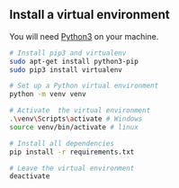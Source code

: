 ## Install a virtual environment

You will need [Python3](https://www.python.org/downloads/) on your machine.

```bash
# Install pip3 and virtualenv
sudo apt-get install python3-pip
sudo pip3 install virtualenv

# Set up a Python virtual environment
python -m venv venv

# Activate  the virtual environment
.\venv\Scripts\activate # Windows
source venv/bin/activate # linux

# Install all dependencies
pip install -r requirements.txt

# Leave the virtual environment
deactivate
```
